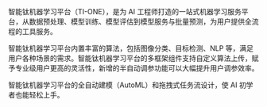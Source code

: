 智能钛机器学习平台（TI-ONE），是为 AI 工程师打造的一站式机器学习服务平台，从数据预处理、模型训练、模型评估到模型服务与批量预测，为用户提供全流程的工具服务。

智能钛机器学习平台内置丰富的算法，包括图像分类、目标检测、NLP 等，满足用户各种场景的需求。智能钛机器学习平台的多框架组件支持自定义算法上传，赋予专业级用户更高的灵活性，新增的半自动调参功能可以大幅提升用户调参效率。

智能钛机器学习平台的全自动建模（AutoML）和拖拽式任务流设计，使 AI 初学者也能轻松上手。





